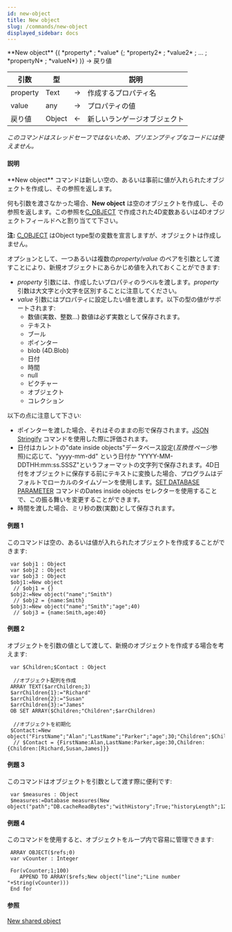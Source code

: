 ```yaml
---
id: new-object
title: New object
slug: /commands/new-object
displayed_sidebar: docs
---
```


<!--REF #_command_.New object.Syntax-->**New object** {( *property* ; *value* {; *property2* ; *value2* ; ... ; *propertyN* ; *valueN*} )} -> 戻り値<!-- END REF-->
<!--REF #_command_.New object.Params-->
| 引数 | 型 |  | 説明 |
| --- | --- | --- | --- |
| property | Text | &#8594;  | 作成するプロパティ名 |
| value | any | &#8594;  | プロパティの値 |
| 戻り値 | Object | &#8592; | 新しいランゲージオブジェクト |

<!-- END REF-->

*このコマンドはスレッドセーフではないため、プリエンプティブなコードには使えません。*


#### 説明 

<!--REF #_command_.New object.Summary-->**New object** コマンドは新しい空の、あるいは事前に値が入れられたオブジェクトを作成し、その参照を返します。<!-- END REF-->

何も引数を渡さなかった場合、**New object** は空のオブジェクトを作成し、その参照を返します。この参照を[C\_OBJECT](c-object.md) で作成された4D変数あるいは4Dオブジェクトフィールドへと割り当てて下さい。

**注:** [C\_OBJECT](c-object.md) はObject type型の変数を宣言しますが、オブジェクトは作成しません。

オプションとして、一つあるいは複数の*property*/*value* のペアを引数として渡すことにより、新規オブジェクトにあらかじめ値を入れておくことができます:

* *property* 引数には、作成したいプロパティのラベルを渡します。*property* 引数は大文字と小文字を区別することに注意してください。
* *value* 引数にはプロパティに設定したい値を渡します。以下の型の値がサポートされます:  
   * 数値(実数、整数...) 数値は必ず実数として保存されます。  
   * テキスト  
   * ブール  
   * ポインター  
   * blob (4D.Blob)  
   * 日付  
   * 時間  
   * null  
   * ピクチャー  
   * オブジェクト  
   * コレクション

以下の点に注意して下さい:

* ポインターを渡した場合、それはそのままの形で保存されます。[JSON Stringify](json-stringify.md) コマンドを使用した際に評価されます。
* 日付はカレントの"date inside objects"データベース設定(*互換性ページ*参照)に応じて、"yyyy-mm-dd" という日付か "YYYY-MM-DDTHH:mm:ss.SSSZ"というフォーマットの文字列で保存されます。4D日付をオブジェクトに保存する前にテキストに変換した場合、プログラムはデフォルトでローカルのタイムゾーンを使用します。[SET DATABASE PARAMETER](set-database-parameter.md) コマンドのDates inside objects セレクターを使用することで、この振る舞いを変更することができます。
* 時間を渡した場合、ミリ秒の数(実数)として保存されます。

#### 例題 1 

このコマンドは空の、あるいは値が入れられたオブジェクトを作成することができます:

```4d
 var $obj1 : Object
 var $obj2 : Object
 var $obj3 : Object
 $obj1:=New object
  // $obj1 = {}
 $obj2:=New object("name";"Smith")
  // $obj2 = {name:Smith}
 $obj3:=New object("name";"Smith";"age";40)
  // $obj3 = {name:Smith,age:40}
```

#### 例題 2 

オブジェクトを引数の値として渡して、新規のオブジェクトを作成する場合を考えます:

```4d
 var $Children;$Contact : Object
 
  //オブジェクト配列を作成
 ARRAY TEXT($arrChildren;3)
 $arrChildren{1}:="Richard"
 $arrChildren{2}:="Susan"
 $arrChildren{3}:="James"
 OB SET ARRAY($Children;"Children";$arrChildren)
 
  //オブジェクトを初期化
 $Contact:=New object("FirstName";"Alan";"LastName";"Parker";"age";30;"Children";$Children)
  // $Contact = {FirstName:Alan,LastName:Parker,age:30,Children:{Children:[Richard,Susan,James]}}
```

#### 例題 3 

このコマンドはオブジェクトを引数として渡す際に便利です:

```4d
 var $measures : Object
 $measures:=Database measures(New object("path";"DB.cacheReadBytes";"withHistory";True;"historyLength";120))
```

#### 例題 4 

このコマンドを使用すると、オブジェクトをループ内で容易に管理できます:

```4d
 ARRAY OBJECT($refs;0)
 var vCounter : Integer
 
 For(vCounter;1;100)
    APPEND TO ARRAY($refs;New object("line";"Line number "+String(vCounter)))
 End for
```

#### 参照 

  
[New shared object](new-shared-object.md)  